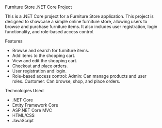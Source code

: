 Furniture Store .NET Core Project

This is a .NET Core project for a Furniture Store application. This project is designed to showcase a simple online furniture store, allowing users to browse and purchase furniture items. It also includes user registration, login functionality, and role-based access control.

Features

* Browse and search for furniture items.
* Add items to the shopping cart.
* View and edit the shopping cart.
* Checkout and place orders.
* User registration and login.
* Role-based access control:
     Admin: Can manage products and user roles.
     Customer: Can browse, shop, and place orders.

Technologies Used

* .NET Core
* Entity Framework Core
* ASP.NET Core MVC
* HTML/CSS
* JavaScript
